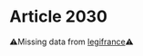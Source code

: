 # Article 2030

⚠️Missing data from [legifrance](https://www.legifrance.gouv.fr/codes/article_lc/LEGIARTI000006445524)⚠️